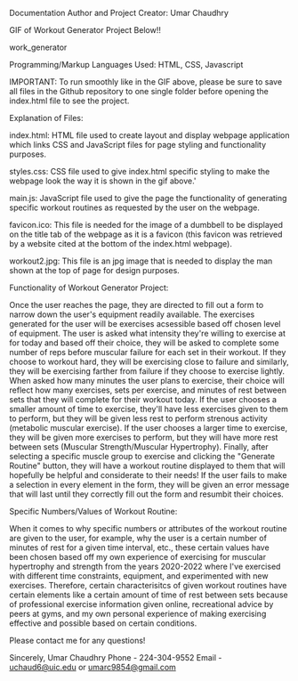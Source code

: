 Documentation Author and Project Creator: Umar Chaudhry

GIF of Workout Generator Project Below!!

work_generator

Programming/Markup Languages Used: HTML, CSS, Javascript

IMPORTANT: To run smoothly like in the GIF above, please be sure to save all files in the Github repository to one single folder before opening the index.html file to see the project.

Explanation of Files:

index.html: HTML file used to create layout and display webpage application which links CSS and JavaScript files for page styling and functionality purposes.

styles.css: CSS file used to give index.html specific styling to make the webpage look the way it is shown in the gif above.'

main.js: JavaScript file used to give the page the functionality of generating specific workout routines as requested by the user on the webpage.

favicon.ico: This file is needed for the image of a dumbbell to be displayed on the title tab of the webpage as it is a favicon (this favicon was retrieved by a website cited at the bottom of the index.html webpage).

workout2.jpg: This file is an jpg image that is needed to display the man shown at the top of page for design purposes.

Functionality of Workout Generator Project:

Once the user reaches the page, they are directed to fill out a form to narrow down the user's equipment readily available. The exercises generated for the user will be exercises acsessible based off chosen level of equipment. The user is asked what intensity they're willing to exercise at for today and based off their choice, they will be asked to complete some number of reps before muscular failure for each set in their workout. If they choose to workout hard, they will be exercising close to failure and similarly, they will be exercising farther from failure if they choose to exercise lightly. When asked how many minutes the user plans to exercise, their choice will reflect how many exercises, sets per exercise, and minutes of rest between sets that they will complete for their workout today. If the user chooses a smaller amount of time to exercise, they'll have less exercises given to them to perform, but they will be given less rest to perform strenous activity (metabolic muscular exercise). If the user chooses a larger time to exercise, they will be given more exercises to perform, but they will have more rest between sets (Muscular Strength/Muscular Hypertrophy). Finally, after selecting a specific muscle group to exercise and clicking the "Generate Routine" button, they will have a workout routine displayed to them that will hopefully be helpful and considerate to their needs! If the user fails to make a selection in every element in the form, they will be given an error message that will last until they correctly fill out the form and resumbit their choices.

Specific Numbers/Values of Workout Routine:

When it comes to why specific numbers or attributes of the workout routine are given to the user, for example, why the user is a certain number of minutes of rest for a given time interval, etc., these certain values have been chosen based off my own experience of exercising for muscular hypertrophy and strength from the years 2020-2022 where I've exercised with different time constraints, equipment, and experimented with new exercises. Therefore, certain characterisitcs of given workout routines have certain elements like a certain amount of time of rest between sets because of professional exercise information given online, recreational advice by peers at gyms, and my own personal experience of making exercising effective and possible based on certain conditions.

Please contact me for any questions!

Sincerely, Umar Chaudhry Phone - 224-304-9552 Email - uchaud6@uic.edu or umarc9854@gmail.com
